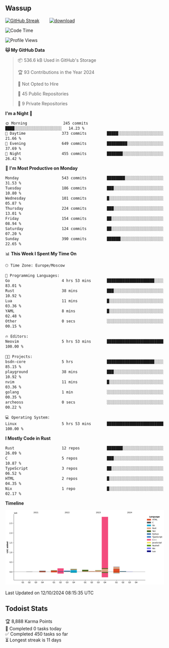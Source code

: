 ## Wassup

<!--
-->

[![GitHub Streak](http://github-readme-streak-stats.herokuapp.com?user=archeoss&theme=shades-of-purple&hide_border=true&date_format=j%20M%5B%20Y%5D)](https://git.io/streak-stats)&nbsp;&nbsp;&nbsp;&nbsp;&nbsp;&nbsp;&nbsp;&nbsp;[![download](https://user-images.githubusercontent.com/68448737/147796309-d8b65b1d-4dde-40d9-b03a-2b42aaa6cd43.jpeg)
](http://bmstu.ru/)

<!--START_SECTION:waka-->
![Code Time](http://img.shields.io/badge/Code%20Time-3%2C321%20hrs%2020%20mins-blue)

![Profile Views](http://img.shields.io/badge/Profile%20Views-0-blue)

**🐱 My GitHub Data** 

> 📦 536.6 kB Used in GitHub's Storage 
 > 
> 🏆 93 Contributions in the Year 2024
 > 
> 🚫 Not Opted to Hire
 > 
> 📜 45 Public Repositories 
 > 
> 🔑 9 Private Repositories 
 > 
**I'm a Night 🦉** 

```text
🌞 Morning                245 commits         ████░░░░░░░░░░░░░░░░░░░░░   14.23 % 
🌆 Daytime                373 commits         █████░░░░░░░░░░░░░░░░░░░░   21.66 % 
🌃 Evening                649 commits         █████████░░░░░░░░░░░░░░░░   37.69 % 
🌙 Night                  455 commits         ███████░░░░░░░░░░░░░░░░░░   26.42 % 
```
📅 **I'm Most Productive on Monday** 

```text
Monday                   543 commits         ████████░░░░░░░░░░░░░░░░░   31.53 % 
Tuesday                  186 commits         ███░░░░░░░░░░░░░░░░░░░░░░   10.80 % 
Wednesday                101 commits         █░░░░░░░░░░░░░░░░░░░░░░░░   05.87 % 
Thursday                 224 commits         ███░░░░░░░░░░░░░░░░░░░░░░   13.01 % 
Friday                   154 commits         ██░░░░░░░░░░░░░░░░░░░░░░░   08.94 % 
Saturday                 124 commits         ██░░░░░░░░░░░░░░░░░░░░░░░   07.20 % 
Sunday                   390 commits         ██████░░░░░░░░░░░░░░░░░░░   22.65 % 
```


📊 **This Week I Spent My Time On** 

```text
🕑︎ Time Zone: Europe/Moscow

💬 Programming Languages: 
Go                       4 hrs 53 mins       █████████████████████░░░░   83.01 % 
Rust                     38 mins             ███░░░░░░░░░░░░░░░░░░░░░░   10.92 % 
Lua                      11 mins             █░░░░░░░░░░░░░░░░░░░░░░░░   03.36 % 
YAML                     8 mins              █░░░░░░░░░░░░░░░░░░░░░░░░   02.48 % 
Other                    0 secs              ░░░░░░░░░░░░░░░░░░░░░░░░░   00.15 % 

🔥 Editors: 
Neovim                   5 hrs 53 mins       █████████████████████████   100.00 % 

🐱‍💻 Projects: 
bsdn-core                5 hrs               █████████████████████░░░░   85.15 % 
playground               38 mins             ███░░░░░░░░░░░░░░░░░░░░░░   10.92 % 
nvim                     11 mins             █░░░░░░░░░░░░░░░░░░░░░░░░   03.36 % 
golang                   1 min               ░░░░░░░░░░░░░░░░░░░░░░░░░   00.35 % 
archeoss                 0 secs              ░░░░░░░░░░░░░░░░░░░░░░░░░   00.22 % 

💻 Operating System: 
Linux                    5 hrs 53 mins       █████████████████████████   100.00 % 
```

**I Mostly Code in Rust** 

```text
Rust                     12 repos            ███████░░░░░░░░░░░░░░░░░░   26.09 % 
C                        5 repos             ███░░░░░░░░░░░░░░░░░░░░░░   10.87 % 
TypeScript               3 repos             ██░░░░░░░░░░░░░░░░░░░░░░░   06.52 % 
HTML                     2 repos             █░░░░░░░░░░░░░░░░░░░░░░░░   04.35 % 
Nix                      1 repo              █░░░░░░░░░░░░░░░░░░░░░░░░   02.17 % 
```



**Timeline**

![Lines of Code chart](https://raw.githubusercontent.com/archeoss/archeoss/master/assets/bar_graph.png)


 Last Updated on 12/10/2024 08:15:35 UTC
<!--END_SECTION:waka-->

## Todoist Stats

<!-- TODO-IST:START -->
🏆  8,888 Karma Points           
🌸  Completed 0 tasks today           
✅  Completed 450 tasks so far           
⏳  Longest streak is 11 days
<!-- TODO-IST:END -->
